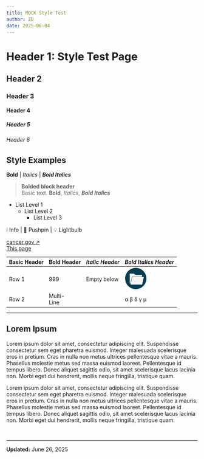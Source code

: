 ```yaml
---
title: MOCK Style Test
author: ZD
date: 2025-06-04
---
```


# Header 1: Style Test Page

## Header 2

### Header 3

#### Header 4

##### Header 5

###### Header 6

## Style Examples

**Bold** | *Italics* | ***Bold Italics***  

>**Bolded block header**  
>Basic text. **Bold**, *Italics*, ***Bold Italics***

- List Level 1
  - List Level 2
    - List Level 3

&#8505; Info | &#128204; Pushpin | &#128161; Lightbulb

[cancer.gov &#8599;](https://cancer.gov)  
[This page](/post/examples/MOCK_Style_Test)

| Basic Header | **Bold Header** | *Italic Header* | ***Bold Italics Header*** |
|---|---|---|---|
| Row 1 | 999 | Empty below | ![Folder icon](https://github.com/CBIIT/ccdi-ods-content/blob/main/pages/images/folder_icon.png?raw=true) |
| Row 2 | Multi-<br>Line | | &alpha; &beta; &delta; &gamma; &mu; |

---

## Lorem Ipsum

Lorem ipsum dolor sit amet, consectetur adipiscing elit. Suspendisse consectetur sem eget pharetra euismod. Integer malesuada scelerisque eros in pretium. Cras in nulla non metus ultrices pellentesque vitae a mauris. Phasellus molestie metus sed massa euismod laoreet. Pellentesque id tempus libero. Donec aliquet sagittis odio, sit amet scelerisque lacus lacinia non. Morbi eget dui hendrerit, mollis neque fringilla, tristique quam.

Lorem ipsum dolor sit amet, consectetur adipiscing elit. Suspendisse consectetur sem eget pharetra euismod. Integer malesuada scelerisque eros in pretium. Cras in nulla non metus ultrices pellentesque vitae a mauris. Phasellus molestie metus sed massa euismod laoreet. Pellentesque id tempus libero. Donec aliquet sagittis odio, sit amet scelerisque lacus lacinia non. Morbi eget dui hendrerit, mollis neque fringilla, tristique quam.

&nbsp;  

---

**Updated:** June 26, 2025
